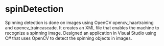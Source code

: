 # spinDetection
Spinning detection is done on images using OpenCV opencv_haartraining and opencv_traincascade. It creates an XML file that enables the machine to recognize a spinning image. Designed an application in Visual Studio using C# that uses OpenCV to detect the spinning objects in images.
